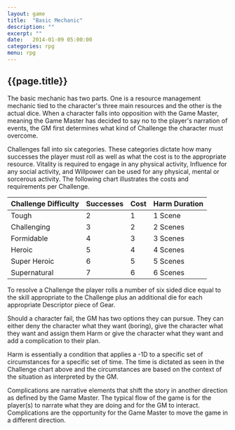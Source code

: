 ```yaml
---
layout: game
title:  "Basic Mechanic"
description: ""
excerpt: ""
date:   2014-01-09 05:00:00
categories: rpg
menu: rpg
---
```

<section class="clearfix">
	<aside>
		<h2>{{page.title}}</h2>			
	</aside>
	<article class="postings">
		<p>The basic mechanic has two parts. One is a resource management mechanic tied to the character's three main resources and the other is the actual dice. When a character falls into opposition with the Game Master, meaning the Game Master has decided to say no to the player's narration of events, the GM first determines what kind of Challenge the character must overcome.</p>
		<p>Challenges fall into six categories. These categories dictate how many successes the player must roll as well as what the cost is to the appropriate resource. Vitality is required to engage in any physical activity, Influence for any social activity, and Willpower can be used for any physical, mental or sorcerous activity. The following chart illustrates the costs and requirements per Challenge.</p>
		<table class="responsive">
			<thead>
				<tr>
					<th>Challenge Difficulty</th>
					<th>Successes</th>
					<th>Cost</th>
					<th>Harm Duration</th>
				</tr>
			</thead>
			<tbody>
				<tr>
					<td>Tough</td>
					<td>2</td>
					<td>1</td>
					<td>1 Scene</td>
				</tr>
				<tr>
					<td>Challenging</td>
					<td>3</td>
					<td>2</td>
					<td>2 Scenes</td>
				</tr>
				<tr>
					<td>Formidable</td>
					<td>4</td>
					<td>3</td>
					<td>3 Scenes</td>
				</tr>
				<tr>
					<td>Heroic</td>
					<td>5</td>
					<td>4</td>
					<td>4 Scenes</td>
				</tr>
				<tr>
					<td>Super Heroic</td>
					<td>6</td>
					<td>5</td>
					<td>5 Scenes</td>
				</tr>
				<tr>
					<td>Supernatural</td>
					<td>7</td>
					<td>6</td>
					<td>6 Scenes</td>
				</tr>
			</tbody>
		</table>
		<p>To resolve a Challenge the player rolls a number of six sided dice equal to the skill appropriate to the Challenge plus an additional die for each appropriate Descriptor piece of Gear. </p>
		<p>Should a character fail, the GM has two options they can pursue. They can either deny the character what they want (boring), give the character what they want and assign them Harm or give the character what they want and add a complication to their plan.</p>
		<p>Harm is essentially a condition that applies a -1D to a specific set of circumstances for a specific set of time. The time is dictated as seen in the Challenge chart above and the circumstances are based on the context of the situation as interpreted by the GM.</p>
		<p>Complications are narrative elements that shift the story in another direction as defined by the Game Master. The typical flow of the game is for the player(s) to narrate what they are doing and for the GM to interact. Complications are the opportunity for the Game Master to move the game in a different direction.</p>
	</article>

</section>
